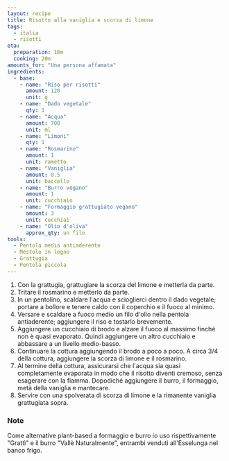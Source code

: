 ```yaml
---
layout: recipe
title: Risotto alla vaniglia e scorza di limone
tags:
  - italia
  - risotti
eta:
  preparation: 10m
  cooking: 20m
amounts_for: "Una persona affamata"
ingredients:
  - base:
    - name: "Riso per risotti"
      amount: 120
      unit: g
    - name: "Dado vegetale"
      qty: 1
    - name: "Acqua"
      amount: 700
      unit: ml
    - name: "Limoni"
      qty: 1
    - name: "Rosmarino"
      amount: 1
      unit: rametto
    - name: "Vaniglia"
      amount: 0.5
      unit: baccello
    - name: "Burro vegano"
      amount: 1
      unit: cucchiaio
    - name: "Formaggio grattugiato vegano"
      amount: 3
      unit: cucchiai
    - name: "Olio d'oliva"
      approx_qty: un filo
tools:
  - Pentola media antiaderente
  - Mestolo in legno
  - Grattugia
  - Pentola piccola
---
```


1. Con la grattugia, grattugiare la scorza del limone e metterla da parte.
2. Tritare il rosmarino e metterlo da parte.
3. In un pentolino, scaldare l'acqua e scioglierci dentro il dado vegetale; portare a bollore e tenere caldo con il
   coperchio e il fuoco al minimo.
4. Versare e scaldare a fuoco medio un filo d'olio nella pentola antiaderente; aggiungere il riso e tostarlo brevemente.
5. Aggiungere un cucchiaio di brodo e alzare il fuoco al massimo finché non è quasi evaporato. Quindi aggiungere un
   altro cucchiaio e abbassare a un livello medio-basso.
6. Continuare la cottura aggiungendo il brodo a poco a poco. A circa 3/4 della cottura, aggiungere la scorza di limone e
   il rosmarino.
7. Al termine della cottura, assicurarsi che l'acqua sia quasi completamente evaporata in modo che il risotto diventi
   cremoso, senza esagerare con la fiamma. Dopodiché aggiungere il burro, il formaggio, metà della vaniglia e mantecare.
8. Servire con una spolverata di scorza di limone e la rimanente vaniglia grattugiata sopra.

### Note

Come alternative plant-based a formaggio e burro io uso rispettivamente "Grattì" e il burro "Vallè Naturalmente",
entrambi venduti all'Esselunga nel banco frigo.
